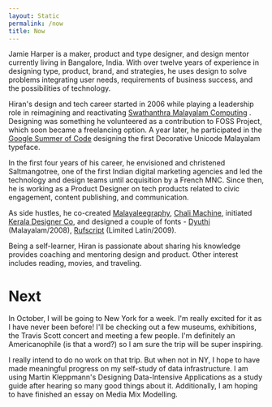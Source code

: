 ```yaml
---
layout: Static
permalink: /now
title: Now
---
```


Jamie Harper is a maker, product and type designer, and design mentor currently living in Bangalore, India. With over twelve years of experience in designing type, product, brand, and strategies, he uses design to solve problems integrating user needs, requirements of business success, and the possibilities of technology.



Hiran's design and tech career started in 2006 while playing a leadership role in reimagining and reactivating [Swathanthra Malayalam Computing](https://smc.org.in/ "Swathanthra Malayalam Computing") . Designing was something he volunteered as a contribution to FOSS Project, which soon became a freelancing option. A year later, he participated in the [Google Summer of Code](https://developers.google.com/open-source/gsoc/2007) designing the first Decorative Unicode Malayalam typeface.

In the first four years of his career, he envisioned and christened Saltmangotree, one of the first Indian digital marketing agencies and led the technology and design teams until acquisition by a French MNC. Since then, he is working as a Product Designer on tech products related to civic engagement, content publishing, and communication.

As side hustles, he co-created [Malayaleegraphy](https://www.facebook.com/malayaleegraphy/ "Malayaleegraphy"), [Chali Machine](http://www.chalimachine.com/create/ "Chali Machine"), initiated [Kerala Designer Co](https://kdco.info/ "Kerala Designer Co"), and designed a couple of fonts - [Dyuthi](https://www.behance.net/gallery/88259217/Dyuthi-Ornamental-Malayalam-Unicode-Typeface "Dyuthi") (Malayalam/2008), [Rufscript](https://www.behance.net/gallery/88284601/Rufscript-English-Handwriting-Unicode-Font "Rufscript") (Limited Latin/2009).

Being a self-learner, Hiran is passionate about sharing his knowledge provides coaching and mentoring design and product. Other interest includes reading, movies, and traveling.

# Next
In October, I will be going to New York for a week. I'm really excited for it as I have never been before! I'll be checking out a few museums, exhibitions, the Travis Scott concert and meeting a few people. I'm definitely an Americanophile (is that a word?) so I am sure the trip will be super inspiring.

I really intend to do no work on that trip. But when not in NY, I hope to have made meaningful progress on my self-study of data infrastructure. I am using Martin Kleppmann's Designing Data-Intensive Applications as a study guide after hearing so many good things about it. Additionally, I am hoping to have finished an essay on Media Mix Modelling. 





